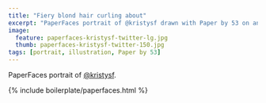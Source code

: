 ```yaml
---
title: "Fiery blond hair curling about"
excerpt: "PaperFaces portrait of @kristysf drawn with Paper by 53 on an iPad."
image: 
  feature: paperfaces-kristysf-twitter-lg.jpg
  thumb: paperfaces-kristysf-twitter-150.jpg
tags: [portrait, illustration, Paper by 53]
---
```


PaperFaces portrait of [@kristysf](http://twitter.com/kristysf).

{% include boilerplate/paperfaces.html %}